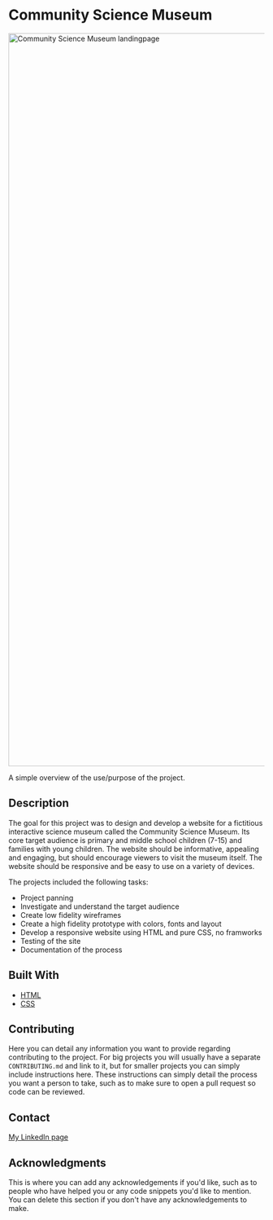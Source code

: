 # Community Science Museum

<img width="1440" alt="Community Science Museum landingpage" src="https://user-images.githubusercontent.com/89157761/170948078-98f6253c-df26-41fa-aa08-da2ede2de89a.png">

A simple overview of the use/purpose of the project.

## Description

The goal for this project was to design and develop a website for a fictitious interactive science museum called the Community Science Museum. Its core target audience is primary and middle school children (7-15) and families with young children. The website should be informative, appealing and engaging, but should encourage viewers to visit the museum itself. The website should be responsive and be easy to use on a variety of devices.


The projects included the following tasks:

- Project panning
- Investigate and understand the target audience
- Create low fidelity wireframes
- Create a high fidelity prototype with colors, fonts and layout
- Develop a responsive website using HTML and pure CSS, no framworks
- Testing of the site
- Documentation of the process

## Built With

- [HTML](https://reactjs.org/)
- [CSS](https://getbootstrap.com)

## Contributing

Here you can detail any information you want to provide regarding contributing to the project. For big projects you will usually have a separate `CONTRIBUTING.md` and link to it, but for smaller projects you can simply include instructions here. These instructions can simply detail the process you want a person to take, such as to make sure to open a pull request so code can be reviewed.

## Contact

[My LinkedIn page](www.linkedin.com)

## Acknowledgments

This is where you can add any acknowledgements if you'd like, such as to people who have helped you or any code snippets you'd like to mention. You can delete this section if you don't have any acknowledgements to make.
